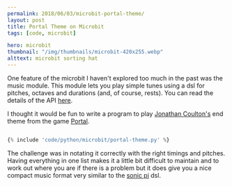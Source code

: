 ```yaml
---
permalink: 2018/06/03/microbit-portal-theme/
layout: post
title: Portal Theme on Microbit
tags: [code, microbit]

hero: microbit
thumbnail: "/img/thumbnails/microbit-420x255.webp"
alttext: microbit sorting hat
---
```


One feature of the microbit I haven't explored too much in the past was the
music module. This module lets you play simple tunes using a dsl for pitches, octaves and durations (and, of course, rests). You can read the details of the API <a href="https://microbit-micropython.readthedocs.io/en/latest/music.html">here</a>.

I thought it would be fun to write a program to play <a href="https://www.jonathancoulton.com/">Jonathan Coulton's</a> end theme from the game <a href="https://en.wikipedia.org/wiki/Portal_(video_game)">Portal</a>.

```python

{% include 'code/python/microbit/portal-theme.py' %}

```

The challenge was in notating it correctly with the right timings and pitches. Having everything in one list makes it a little bit difficult to maintain and to work out where you are if there is a problem but it does give you a nice compact music format very similar to the <a href="https://sonic-pi.net/">sonic pi</a> dsl.
